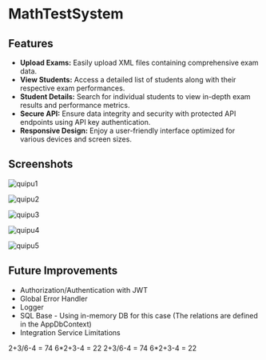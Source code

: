 # MathTestSystem

## Features

- **Upload Exams:** Easily upload XML files containing comprehensive exam data.
- **View Students:** Access a detailed list of students along with their respective exam performances.
- **Student Details:** Search for individual students to view in-depth exam results and performance metrics.
- **Secure API:** Ensure data integrity and security with protected API endpoints using API key authentication.
- **Responsive Design:** Enjoy a user-friendly interface optimized for various devices and screen sizes.

## Screenshots

![quipu1](https://github.com/user-attachments/assets/e30470c5-7d97-4170-a544-1e178a5a2a70)

![quipu2](https://github.com/user-attachments/assets/81be7592-fa17-4843-a1b5-4e865523a8f1)

![quipu3](https://github.com/user-attachments/assets/228e7cbf-09a9-4280-8c2b-ea098d19c60b)

![quipu4](https://github.com/user-attachments/assets/8a91375e-6cb9-4ec5-bfa2-3b30c9cd305f)

![quipu5](https://github.com/user-attachments/assets/5be46e51-5ce0-44bc-8224-979605db5f0b)

## Future Improvements

- Authorization/Authentication with JWT
- Global Error Handler
- Logger
- SQL Base - Using in-memory DB for this case (The relations are defined in the AppDbContext)
- Integration Service Limitations

<Teacher ID="11111">
    <Students>
        <Student ID="12345">
            <Exam ID="1">
                <Task ID="1">2+3/6-4 = 74</Task>
                <Task ID="2">6*2+3-4 = 22</Task>
            </Exam>
        </Student>
        <Student ID="54321">
            <Exam ID="1">
                <Task ID="1">2+3/6-4 = 74</Task>
                <Task ID="2">6*2+3-4 = 22</Task>
            </Exam>
        </Student>
    </Students>
</Teacher>
